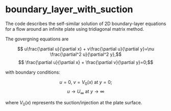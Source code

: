 # boundary_layer_with_suction
The code describes the self-similar solution of 2D boundary-layer equations for a flow around an infinite plate using tridiagonal matrix method.

The govergning equations are  

$$ u\frac{\partial u}{\partial x} + v\frac{\partial u}{\partial y}=\nu \frac{\partial^2 u}{\partial^2 y},$$
$$ \frac{\partial u}{\partial x} + \frac{\partial v}{\partial y}=0;$$

with boundary conditions:

$$ u = 0, \ v=V_0(x) \ \text{at} \ y=0;$$
$$ u \rightarrow U_\infty \ \text{at} \  y \rightarrow \infty$$

where $V_0(x)$ represents the suction/injection at the plate surface. 


